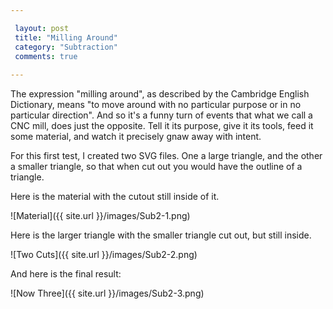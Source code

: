 ```yaml
---

 layout: post
 title: "Milling Around"
 category: "Subtraction"
 comments: true
 
---
```


The expression "milling around", as described by the Cambridge English Dictionary, means "to move around with no particular purpose or in no particular direction". And so it's a funny turn of events that what we call a CNC mill, does just the opposite. Tell it its purpose, give it its tools, feed it some material, and watch it precisely gnaw away with intent. 

For this first test, I created two SVG files. One a large triangle, and the other a smaller triangle, so that when cut out you would have the outline of a triangle.

Here is the material with the cutout still inside of it. 

![Material]({{ site.url }}/images/Sub2-1.png)

Here is the larger triangle with the smaller triangle cut out, but still inside.

![Two Cuts]({{ site.url }}/images/Sub2-2.png)
 
And here is the final result:

![Now Three]({{ site.url }}/images/Sub2-3.png)
